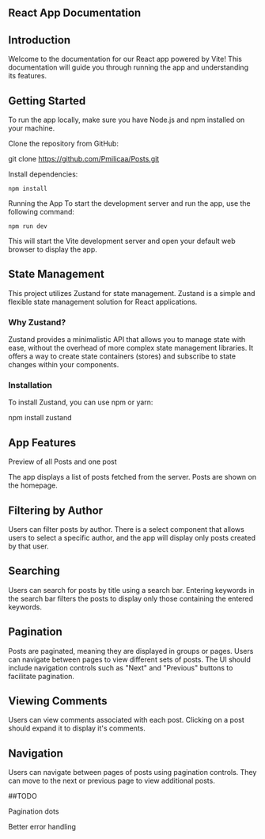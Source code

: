 ## React App Documentation


## Introduction
Welcome to the documentation for our React app powered by Vite! This documentation will guide you through running the app and understanding its features.

## Getting Started
To run the app locally, make sure you have Node.js and npm installed on your machine.

Clone the repository from GitHub:

git clone https://github.com/Pmilicaa/Posts.git


Install dependencies:

`npm install`


Running the App
To start the development server and run the app, use the following command:


`npm run dev`


This will start the Vite development server and open your default web browser to display the app.

## State Management

This project utilizes Zustand for state management. Zustand is a simple and flexible state management solution for React applications.

### Why Zustand?

Zustand provides a minimalistic API that allows you to manage state with ease, without the overhead of more complex state management libraries. It offers a way to create state containers (stores) and subscribe to state changes within your components.

### Installation

To install Zustand, you can use npm or yarn:

npm install zustand


## App Features
Preview of all Posts and one post


The app displays a list of posts fetched from the server. Posts are shown on the homepage.

## Filtering by Author
Users can filter posts by author. There is a select component that allows users to select a specific author, and the app will display only posts created by that user.

## Searching
Users can search for posts by title using a search bar. Entering keywords in the search bar filters the posts to display only those containing the entered keywords.

## Pagination
Posts are paginated, meaning they are displayed in groups or pages. Users can navigate between pages to view different sets of posts. The UI should include navigation controls such as "Next" and "Previous" buttons to facilitate pagination.

## Viewing Comments
Users can view comments associated with each post. Clicking on a post should expand it to display it's comments.

## Navigation
Users can navigate between pages of posts using pagination controls. They can move to the next or previous page to view additional posts.

##TODO

Pagination dots

Better error handling
